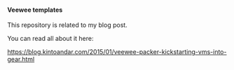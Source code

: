 #### Veewee templates

This repository is related to my blog post.

You can read all about it here:

https://blog.kintoandar.com/2015/01/veewee-packer-kickstarting-vms-into-gear.html

